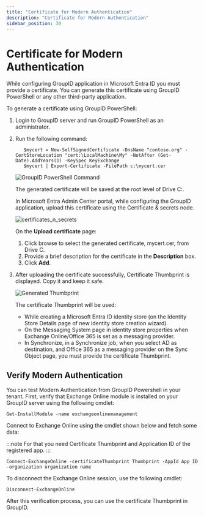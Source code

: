 ```yaml
---
title: "Certificate for Modern Authentication"
description: "Certificate for Modern Authentication"
sidebar_position: 30
---
```


# Certificate for Modern Authentication

While configuring GroupID application in Microsoft Entra ID you must provide a certificate. You can
generate this certificate using GroupID PowerShell or any other third-party application.

To generate a certificate using GroupID PowerShell:

1. Login to GroupID server and run GroupID PowerShell as an administrator.
2. Run the following command:

    ```
       $mycert = New-SelfSignedCertificate -DnsName "contoso.org" -CertStoreLocation "cert:\LocalMachine\My" -NotAfter (Get-Date).AddYears(1) -KeySpec KeyExchange
       $mycert | Export-Certificate -FilePath c:\mycert.cer
    ```

    ![GroupID PowerShell Command ](/img/product_docs/directorymanager/11.0/configureentraid/register/modern_auth_command.webp)

    The generated certificate will be saved at the root level of Drive C:.

    In Microsoft Entra Admin Center portal, while configuring the GroupID application, upload this
    certificate using the Certificate & secrets node.

    ![certificates_n_secrets](/img/product_docs/directorymanager/11.0/configureentraid/register/certificates_n_secrets.webp)

    On the **Upload certificate** page:

    1. Click browse to select the generated certificate, mycert.cer, from Drive C.
    2. Provide a brief description for the certificate in the **Description** box.
    3. Click **Add**.

3. After uploading the certificate successfully, Certificate Thumbprint is displayed. Copy it and
   keep it safe.

    ![Generated Thumbprint ](/img/product_docs/directorymanager/11.0/configureentraid/register/thumbprint.webp)

    The certificate Thumbprint will be used:

    - While creating a Microsoft Entra ID identity store (on the Identity Store Details page of new
      identity store creation wizard).
    - On the Messaging System page in identity store properties when Exchange Online/Office 365 is
      set as a messaging provider.
    - In Synchronize, in a Synchronize job, when you select AD as destination, and Office 365 as a
      messaging provider on the Sync Object page, you must provide the certificate Thumbprint.

## Verify Modern Authentication

You can test Modern Authentication from GroupID Powershell in your tenant. First, verify that
Exchange Online module is installed on your GroupID server using the following cmdlet:

```
Get-InstallModule -name exchangeonlinemanagement
```

Connect to Exchange Online using the cmdlet shown below and fetch some data:

:::note
For that you need Certificate Thumbprint and Application ID of the registered app.
:::


```
Connect-ExchangeOnline -certificateThumbprint Thumbprint -AppId App ID -organization organization name
```

To disconnect the Exchange Online session, use the following cmdlet:

```
Disconnect-ExchangeOnline
```

After this verification process, you can use the certificate Thumbprint in GroupID.
